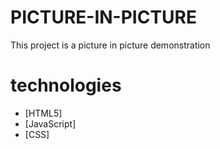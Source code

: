 # PICTURE-IN-PICTURE 
This project is a picture in picture demonstration 

# technologies
- [HTML5]
- [JavaScript]
- [CSS]

